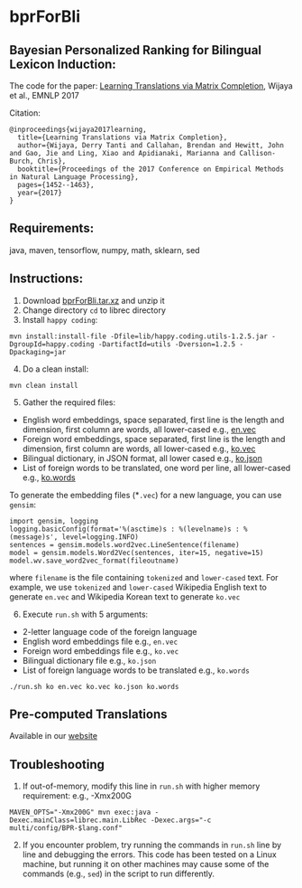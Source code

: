 # bprForBli
## Bayesian Personalized Ranking for Bilingual Lexicon Induction:

The code for the paper: [Learning Translations via Matrix Completion](https://www.seas.upenn.edu/~derry/bpr.pdf), Wijaya et al., EMNLP 2017

Citation:

```
@inproceedings{wijaya2017learning,
  title={Learning Translations via Matrix Completion},
  author={Wijaya, Derry Tanti and Callahan, Brendan and Hewitt, John and Gao, Jie and Ling, Xiao and Apidianaki, Marianna and Callison-Burch, Chris},
  booktitle={Proceedings of the 2017 Conference on Empirical Methods in Natural Language Processing},
  pages={1452--1463},
  year={2017}
}
```

## Requirements:

java, maven, tensorflow, numpy, math, sklearn, sed

## Instructions:
1. Download [bprForBli.tar.xz](https://www.seas.upenn.edu/~derry/bprForBli.tar.xz) and unzip it
2. Change directory `cd` to librec directory
3. Install `happy coding`:
```
mvn install:install-file -Dfile=lib/happy.coding.utils-1.2.5.jar -DgroupId=happy.coding -DartifactId=utils -Dversion=1.2.5 -Dpackaging=jar
```
4. Do a clean install: 
```
mvn clean install
```
5. Gather the required files:
* English word embeddings, space separated, first line is the length and dimension, first column are words, all lower-cased e.g., [en.vec](https://www.seas.upenn.edu/~derry/en.vec)
* Foreign word embeddings, space separated, first line is the length and dimension, first column are words, all lower-cased e.g., [ko.vec](https://www.seas.upenn.edu/~derry/ko.vec)
* Bilingual dictionary, in JSON format, all lower cased e.g., [ko.json](https://www.seas.upenn.edu/~derry/ko.json)
* List of foreign words to be translated, one word per line, all lower-cased e.g., [ko.words](https://www.seas.upenn.edu/~derry/ko.words)

To generate the embedding files (\*`.vec`) for a new language, you can use `gensim`: 
```
import gensim, logging
logging.basicConfig(format='%(asctime)s : %(levelname)s : %(message)s', level=logging.INFO)
sentences = gensim.models.word2vec.LineSentence(filename)
model = gensim.models.Word2Vec(sentences, iter=15, negative=15)
model.wv.save_word2vec_format(fileoutname)
```
where `filename` is the file containing `tokenized` and `lower-cased` text. For example, we use `tokenized` and `lower-cased` Wikipedia English text to generate `en.vec` and Wikipedia Korean text to generate `ko.vec`

6. Execute `run.sh` with 5 arguments: 
* 2-letter language code of the foreign language
* English word embeddings file e.g., `en.vec`
* Foreign word embeddings file e.g., `ko.vec`
* Bilingual dictionary file e.g., `ko.json`
* List of foreign language words to be translated e.g., `ko.words`
```
./run.sh ko en.vec ko.vec ko.json ko.words
```

## Pre-computed Translations
Available in our [website](https://www.seas.upenn.edu/~derry/translations.html) 

## Troubleshooting
1. If out-of-memory, modify this line in `run.sh` with higher memory requirement: e.g., -Xmx200G
```
MAVEN_OPTS="-Xmx200G" mvn exec:java -Dexec.mainClass=librec.main.LibRec -Dexec.args="-c multi/config/BPR-$lang.conf"
```
2. If you encounter problem, try running the commands in `run.sh` line by line and debugging the errors. This code has been tested on a Linux machine, but running it on other machines may cause some of the commands (e.g., `sed`) in the script to run differently. 
